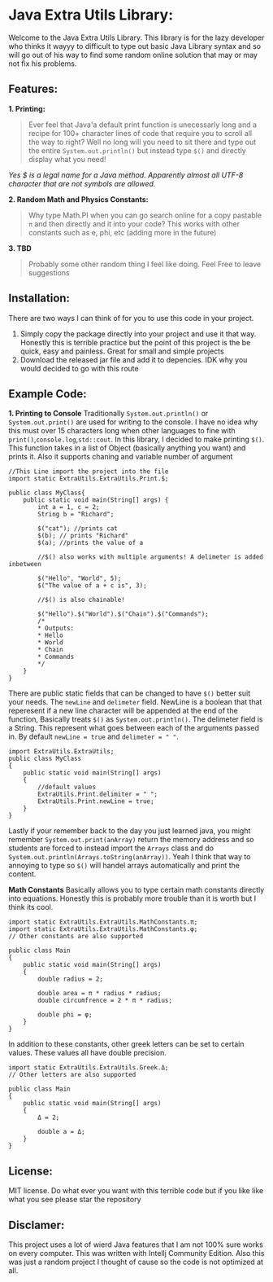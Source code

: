 # Java Extra Utils Library:
Welcome to the Java Extra Utils Library. This library is for the lazy developer who thinks it wayyy to difficult to type out basic Java Library syntax and so will go out of his way to find some random online solution that may or may not fix his problems.

## Features:

**1. Printing:**
> Ever feel that Java'a default print function is unecessarly long and a recipe for 100+ character lines of code that require you to scroll all the way to right? Well no long will you need to sit there and type out the entire `System.out.println()` but instead type `$()` and directly display what you need!

*Yes $ is a legal name for a Java method. Apparently almost all UTF-8 character that are not symbols are allowed.*

**2. Random Math and Physics Constants:**
> Why type Math.PI when you can go search online for a copy pastable `π` and then directly and it into your code? This works with other constants such as e, phi, etc (adding more in the future)

**3. TBD**
> Probably some other random thing I feel like doing. Feel Free to leave suggestions

## Installation:
There are two ways I can think of for you to use this code in your project. 
1. Simply copy the package directly into your project and use it that way. Honestly this is terrible practice but the point of this project is the be quick, easy and painless. Great for small and simple projects
2. Download the released jar file and add it to depencies. IDK why you would decided to go with this route

## Example Code:
**1. Printing to Console**
Traditionally `System.out.println()` or `System.out.print()` are used for writing to the console. I have no idea why this must over 15 characters long when other languages to fine with `print()`,`console.log`,`std::cout`. In this library, I decided to make printing `$()`. This function takes in a list of Object (basically anything you want) and prints it. Also it supports chaning and variable number of argument
```
//This Line import the project into the file
import static ExtraUtils.ExtraUtils.Print.$;

public class MyClass{
    public static void main(String[] args) {
        int a = 1, c = 2;
        String b = "Richard";
        
        $("cat"); //prints cat
        $(b); // prints "Richard"
        $(a); //prints the value of a
        
        //$() also works with multiple arguments! A delimeter is added inbetween
        
        $("Hello", "World", 5);
        $("The value of a + c is", 3);
        
        //$() is also chainable!
        
        $("Hello").$("World").$("Chain").$("Commands");
        /*
        * Outputs:
        * Hello
        * World  
        * Chain
        * Commands  
        */
    }
}
```
There are public static fields that can be changed to have `$()` better suit your needs. The `newLine` and `delimeter` field. NewLine is a boolean that that reperesent if a new line character will be appended at the end of the function, Basically treats `$()` as `System.out.println()`. The delimeter field is a String. This represent what goes between each of the arguments passed in. By default `newLine = true` and `delimeter = " "`. 
```
import ExtraUtils.ExtraUtils;
public class MyClass
{
    public static void main(String[] args)
    {
        //default values
        ExtraUtils.Print.delimiter = " ";
        ExtraUtils.Print.newLine = true;
    }
}
```

Lastly if your remember back to the day you just learned java, you might remember `System.out.print(anArray)` return the memory address and so students are forced to instead import the `Arrays` class and do `System.out.println(Arrays.toString(anArray))`. Yeah I think that way to annoying to type so `$()` will handel arrays automatically and print the content.

**Math Constants**
Basically allows you to type certain math constants directly into equations. Honestly this is probably more trouble than it is worth but I think its cool.
```
import static ExtraUtils.ExtraUtils.MathConstants.π;
import static ExtraUtils.ExtraUtils.MathConstants.φ;
// Other constants are also supported

public class Main
{
    public static void main(String[] args)
    {
        double radius = 2;

        double area = π * radius * radius;
        double circumfrence = 2 * π * radius;
        
        double phi = φ;
    }
}
```

In addition to these constants, other greek letters can be set to certain values. These values all have double precision.

```
import static ExtraUtils.ExtraUtils.Greek.Δ;
// Other letters are also supported

public class Main
{
    public static void main(String[] args)
    {
        Δ = 2;
        
        double a = Δ;
    }
}
```
## License:
MIT license. Do what ever you want with this terrible code but if you like like what you see please star the repository


## Disclamer:
This project uses a lot of wierd Java features that I am not 100% sure works on every computer. This was written with Intellj Community Edition. Also this was just a random project I thought of cause so the code is not optimized at all.
